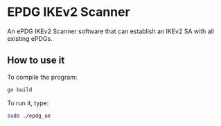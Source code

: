 # EPDG IKEv2 Scanner
An ePDG IKEv2 Scanner software that can establish an IKEv2 SA with all existing ePDGs.

## How to use it
To compile the program:
```bash
go build
```

To run it, type:
```bash
sudo ./epdg_ue
```

